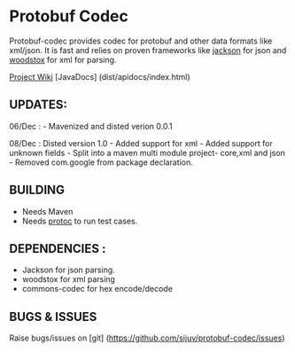 # Protobuf Codec
Protobuf-codec provides codec for protobuf and other data formats like xml/json. It is fast and relies on proven frameworks like [jackson](http://jackson.codehaus.org/)
 for json and [woodstox]( http://woodstox.codehaus.org/) for xml for parsing. 

[Project Wiki](https://github.com/sijuv/protobuf-codec/wiki)
[JavaDocs] (dist/apidocs/index.html)

## UPDATES:
06/Dec : 
	- Mavenized and disted verion 0.0.1

08/Dec : Disted version 1.0
     - Added support for xml
     - Added support for unknown fields
     - Split into a maven multi module project- core,xml and json
     - Removed com.google from package declaration.



 
## BUILDING
 - Needs Maven
 - Needs [protoc](http://code.google.com/apis/protocolbuffers/docs/proto.html#generating) to run test cases.


## DEPENDENCIES :
- Jackson for json parsing. 
- woodstox for xml parsing 
- commons-codec for hex encode/decode


## BUGS & ISSUES
Raise bugs/issues on [git] (https://github.com/sijuv/protobuf-codec/issues)





